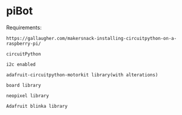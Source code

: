 # piBot
Requirements:

    https://gallaugher.com/makersnack-installing-circuitpython-on-a-raspberry-pi/
  
    circuitPython
  
    i2c enabled
  
    adafruit-circuitpython-motorkit library(with alterations)
    
    board library
    
    neopixel library
    
    Adafruit blinka library
